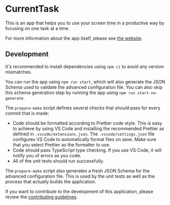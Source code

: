 # CurrentTask

This is an app that helps you to use your screen time in a productive way by focusing on one task at a time.

For more information about the app itself, please see [the website](https://current-task.mistermicheels.com/).

## Development

It's recommended to install dependencies using `npm ci` to avoid any version mismatches.

You can run the app using `npm run start`, which will also generate the JSON Schema used to validate the advanced configuration file. You can also skip this schema generation step by running the app using `npm run start-no-generate`.

The `prepare-make` script defines several checks that should pass for every commit that is made:

-   Code should be formatted according to Prettier code style. This is easy to achieve by using VS Code and installing the recommended Prettier as defined in `.vscode/extensions.json`. The `.vscode/settings.json` file configures VS Code to automatically format files on save. Make sure that you select Prettier as the formatter to use.
-   Code should pass TypeScript type checking. If you use VS Code, it will notify you of errors as you code.
-   All of the unit tests should run successfully.

The `prepare-make` script also generates a fresh JSON Schema for the advanced configuration file. This is used by the unit tests as well as the process that actually builds the application.

If you want to contribute to the development of this application, please review the [contributing guidelines](./CONTRIBUTING.md).
